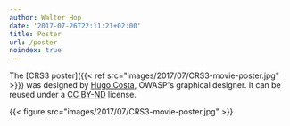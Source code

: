 ```yaml
---
author: Walter Hop
date: '2017-07-26T22:11:21+02:00'
title: Poster
url: /poster
noindex: true
---
```



The [CRS3 poster]({{< ref src="images/2017/07/CRS3-movie-poster.jpg" >}}) was designed by [Hugo Costa](https://www.owasp.org/index.php/User:Hugo_Costa), OWASP's graphical designer. It can be reused under a [CC BY-ND](https://creativecommons.org/licenses/by-nd/4.0/) license.

{{< figure src="images/2017/07/CRS3-movie-poster.jpg" >}}

